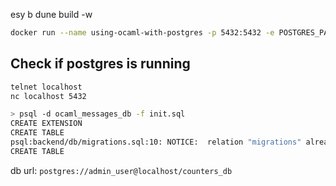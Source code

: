 esy b dune build -w

```sh
docker run --name using-ocaml-with-postgres -p 5432:5432 -e POSTGRES_PASSWORD=password -d postgres
```
## Check if postgres is running

```sh
telnet localhost
nc localhost 5432
```

```sh
> psql -d ocaml_messages_db -f init.sql
CREATE EXTENSION
CREATE TABLE
psql:backend/db/migrations.sql:10: NOTICE:  relation "migrations" already exists, skipping
CREATE TABLE
```
db url: `postgres://admin_user@localhost/counters_db`
